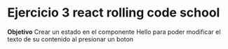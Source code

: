 # Ejercicio 3 react rolling code school
**Objetivo**
Crear un estado en el componente Hello para poder modificar el texto de su contenido al presionar un boton